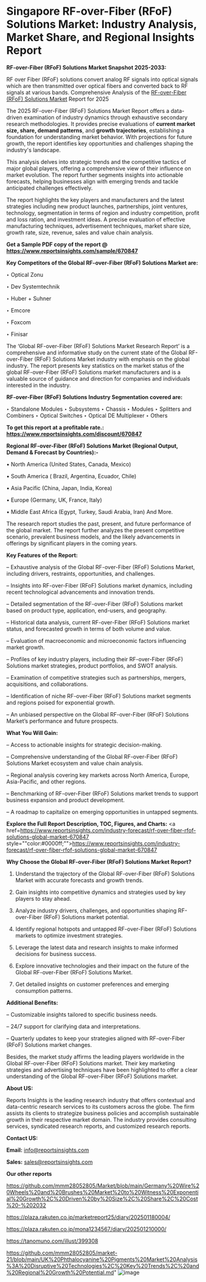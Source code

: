 # Singapore RF-over-Fiber (RFoF) Solutions Market: Industry Analysis, Market Share, and Regional Insights Report

<strong>RF-over-Fiber (RFoF) Solutions Market Snapshot 2025-2033:</strong>

RF over Fiber (RFoF) solutions convert analog RF signals into optical signals which are then transmitted over optical fibers and converted back to RF signals at various bands. Comprehensive Analysis of the <a href=https://www.reportsinsights.com/sample/670847>RF-over-Fiber (RFoF) Solutions Market</a> Report for 2025

The 2025 RF-over-Fiber (RFoF) Solutions Market Report offers a data-driven examination of industry dynamics through exhaustive secondary research methodologies. It provides precise evaluations of <strong>current market size, share, demand patterns</strong>, and <strong>growth trajectories</strong>, establishing a foundation for understanding market behavior. With projections for future growth, the report identifies key opportunities and challenges shaping the industry's landscape.

This analysis delves into strategic trends and the competitive tactics of major global players, offering a comprehensive view of their influence on market evolution. The report further segments insights into actionable forecasts, helping businesses align with emerging trends and tackle anticipated challenges effectively.

The report highlights the key players and manufacturers and the latest strategies including new product launches, partnerships, joint ventures, technology, segmentation in terms of region and industry competition, profit and loss ration, and investment ideas. A precise evaluation of effective manufacturing techniques, advertisement techniques, market share size, growth rate, size, revenue, sales and value chain analysis.

<strong>Get a Sample PDF copy of the report @ <a href=https://www.reportsinsights.com/sample/670847 style=color:#0000ff;>https://www.reportsinsights.com/sample/670847</a></strong>

<strong>Key Competitors of the Global RF-over-Fiber (RFoF) Solutions Market are:</strong>

‣ Optical Zonu

‣ Dev Systemtechnik

‣ Huber + Suhner

‣ Emcore

‣ Foxcom

‣ Finisar

The ‘Global RF-over-Fiber (RFoF) Solutions Market Research Report’ is a comprehensive and informative study on the current state of the Global RF-over-Fiber (RFoF) Solutions Market industry with emphasis on the global industry. The report presents key statistics on the market status of the global RF-over-Fiber (RFoF) Solutions market manufacturers and is a valuable source of guidance and direction for companies and individuals interested in the industry.

<strong>RF-over-Fiber (RFoF) Solutions Industry Segmentation covered are:</strong>

‣ Standalone Modules
‣ Subsystems
‣ Chassis
‣ Modules
‣ Splitters and Combiners
‣ Optical Switches
‣ Optical DE Multiplexer
‣ Others

<strong>To get this report at a profitable rate.: <a href=https://www.reportsinsights.com/discount/670847 style=color:#0000ff;>https://www.reportsinsights.com/discount/670847</a></strong>

<strong>Regional RF-over-Fiber (RFoF) Solutions Market (Regional Output, Demand &amp; Forecast by Countries):-</strong>

• North America (United States, Canada, Mexico)

• South America ( Brazil, Argentina, Ecuador, Chile)

• Asia Pacific (China, Japan, India, Korea)

• Europe (Germany, UK, France, Italy)

• Middle East Africa (Egypt, Turkey, Saudi Arabia, Iran) And More.

The research report studies the past, present, and future performance of the global market. The report further analyzes the present competitive scenario, prevalent business models, and the likely advancements in offerings by significant players in the coming years.

<strong>Key Features of the Report:</strong>

– Exhaustive analysis of the Global RF-over-Fiber (RFoF) Solutions Market, including drivers, restraints, opportunities, and challenges.

– Insights into RF-over-Fiber (RFoF) Solutions market dynamics, including recent technological advancements and innovation trends.

– Detailed segmentation of the RF-over-Fiber (RFoF) Solutions market based on product type, application, end-users, and geography.

– Historical data analysis, current RF-over-Fiber (RFoF) Solutions market status, and forecasted growth in terms of both volume and value.

– Evaluation of macroeconomic and microeconomic factors influencing market growth.

– Profiles of key industry players, including their RF-over-Fiber (RFoF) Solutions market strategies, product portfolios, and SWOT analysis.

– Examination of competitive strategies such as partnerships, mergers, acquisitions, and collaborations.

– Identification of niche RF-over-Fiber (RFoF) Solutions market segments and regions poised for exponential growth.

– An unbiased perspective on the Global RF-over-Fiber (RFoF) Solutions Market’s performance and future prospects.

<strong>What You Will Gain:</strong>

– Access to actionable insights for strategic decision-making.

– Comprehensive understanding of the Global RF-over-Fiber (RFoF) Solutions Market ecosystem and value chain analysis.

– Regional analysis covering key markets across North America, Europe, Asia-Pacific, and other regions.

– Benchmarking of RF-over-Fiber (RFoF) Solutions market trends to support business expansion and product development.

– A roadmap to capitalize on emerging opportunities in untapped segments.

<strong>Explore the Full Report Description, TOC, Figures, and Charts:</strong>
<a href=https://www.reportsinsights.com/industry-forecast/rf-over-fiber-rfof-solutions-global-market-670847 style=""color:#0000ff;"">https://www.reportsinsights.com/industry-forecast/rf-over-fiber-rfof-solutions-global-market-670847</a>

<strong>Why Choose the Global RF-over-Fiber (RFoF) Solutions Market Report?</strong>

1. Understand the trajectory of the Global RF-over-Fiber (RFoF) Solutions Market with accurate forecasts and growth trends.

2. Gain insights into competitive dynamics and strategies used by key players to stay ahead.

3. Analyze industry drivers, challenges, and opportunities shaping RF-over-Fiber (RFoF) Solutions market potential.

4. Identify regional hotspots and untapped RF-over-Fiber (RFoF) Solutions markets to optimize investment strategies.

5. Leverage the latest data and research insights to make informed decisions for business success.

6. Explore innovative technologies and their impact on the future of the Global RF-over-Fiber (RFoF) Solutions Market.

7. Get detailed insights on customer preferences and emerging consumption patterns.

<strong>Additional Benefits:</strong>

– Customizable insights tailored to specific business needs.

– 24/7 support for clarifying data and interpretations.

– Quarterly updates to keep your strategies aligned with RF-over-Fiber (RFoF) Solutions market changes.

Besides, the market study affirms the leading players worldwide in the Global RF-over-Fiber (RFoF) Solutions market. Their key marketing strategies and advertising techniques have been highlighted to offer a clear understanding of the Global RF-over-Fiber (RFoF) Solutions market.

<strong><strong>About US</strong>:</strong>

Reports Insights is the leading research industry that offers contextual and data-centric research services to its customers across the globe. The firm assists its clients to strategize business policies and accomplish sustainable growth in their respective market domain. The industry provides consulting services, syndicated research reports, and customized research reports.

<strong>Contact US:</strong>

<p class=><b>Email:</b> <a href=mailto:info@reportsinsights.com>info@reportsinsights.com</a></p>
<p class=><b>Sales:</b> <a href=mailto:sales@reportsinsights.com>sales@reportsinsights.com</a></p>

<strong>Our other reports</strong>

<a href=https://github.com/mmm28052805/Market/blob/main/Germany%20Wire%20Wheels%20and%20Brushes%20Market%20to%20Witness%20Exponential%20Growth%2C%20Driven%20by%20Size%2C%20Share%2C%20Cost%20-%202032>https://github.com/mmm28052805/Market/blob/main/Germany%20Wire%20Wheels%20and%20Brushes%20Market%20to%20Witness%20Exponential%20Growth%2C%20Driven%20by%20Size%2C%20Share%2C%20Cost%20-%202032</a>

<a href=https://plaza.rakuten.co.jp/marketreport25/diary/202501180004/>https://plaza.rakuten.co.jp/marketreport25/diary/202501180004/</a>

<a href=https://plaza.rakuten.co.jp/mona1234567/diary/202501210000/>https://plaza.rakuten.co.jp/mona1234567/diary/202501210000/</a>

<a href=https://tanomuno.com/illust/399308>https://tanomuno.com/illust/399308</a>

<a href=https://github.com/mmm28052805/market-21/blob/main/UK%20Phthalocyanine%20Pigments%20Market%20Analysis%3A%20Disruptive%20Technologies%2C%20Key%20Trends%2C%20and%20Regional%20Growth%20Potential.md>https://github.com/mmm28052805/market-21/blob/main/UK%20Phthalocyanine%20Pigments%20Market%20Analysis%3A%20Disruptive%20Technologies%2C%20Key%20Trends%2C%20and%20Regional%20Growth%20Potential.md</a>"
![image](https://github.com/user-attachments/assets/c75c8500-74af-490d-9acc-ee0226421606)
